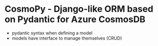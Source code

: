 # CosmoPy - Django-like ORM based on Pydantic for Azure CosmosDB

- pydantic syntax when defining a model
- models have interface to manage themselves (CRUD)
